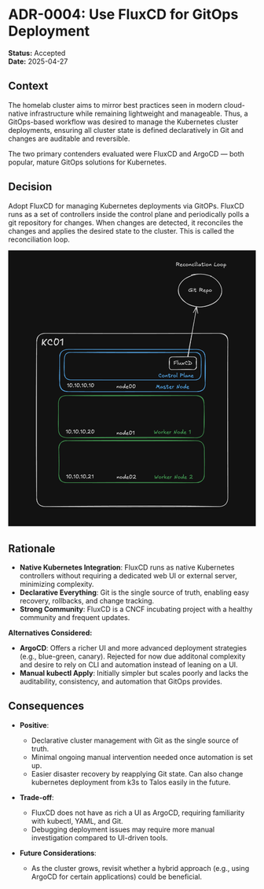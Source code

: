 # ADR-0004: Use FluxCD for GitOps Deployment

**Status:** Accepted  
**Date:** 2025-04-27

## Context

The homelab cluster aims to mirror best practices seen in modern cloud-native infrastructure while remaining lightweight and manageable. Thus, a GitOps-based workflow was desired to manage the Kubernetes cluster deployments, ensuring all cluster state is defined declaratively in Git and changes are auditable and reversible.

The two primary contenders evaluated were FluxCD and ArgoCD — both popular, mature GitOps solutions for Kubernetes.

## Decision

Adopt FluxCD for managing Kubernetes deployments via GitOPs. FluxCD runs as a set of controllers inside the control plane and periodically polls a git repository for changes. When changes are detected, it reconciles the changes and applies the desired state to the cluster. This is called the reconciliation loop.

<img src="./diagrams/0004_flux_cd.png" alt="Reconciliation Loop" width="600"/>

## Rationale

- **Native Kubernetes Integration**: FluxCD runs as native Kubernetes controllers without requiring a dedicated web UI or external server, minimizing complexity.
- **Declarative Everything**: Git is the single source of truth, enabling easy recovery, rollbacks, and change tracking.
- **Strong Community**: FluxCD is a CNCF incubating project with a healthy community and frequent updates.

**Alternatives Considered:**
- **ArgoCD**: Offers a richer UI and more advanced deployment strategies (e.g., blue-green, canary). Rejected for now due additonal complexity and desire to rely on CLI and automation instead of leaning on a UI.
- **Manual kubectl Apply**: Initially simpler but scales poorly and lacks the auditability, consistency, and automation that GitOps provides.

## Consequences

- **Positive**: 
  - Declarative cluster management with Git as the single source of truth.
  - Minimal ongoing manual intervention needed once automation is set up.
  - Easier disaster recovery by reapplying Git state. Can also change kubernetes deployment from k3s to Talos easily in the future.

- **Trade-off**: 
  - FluxCD does not have as rich a UI as ArgoCD, requiring familiarity with kubectl, YAML, and Git.
  - Debugging deployment issues may require more manual investigation compared to UI-driven tools.

- **Future Considerations**: 
  - As the cluster grows, revisit whether a hybrid approach (e.g., using ArgoCD for certain applications) could be beneficial.
